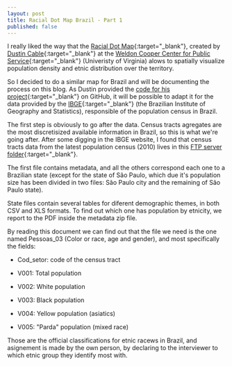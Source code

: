 ```yaml
---
layout: post
title: Racial Dot Map Brazil - Part 1
published: false
---
```


I really liked the way that the [Racial Dot Map](http://www.coopercenter.org/demographics/Racial-Dot-Map){:target="_blank"}, created by [Dustin Cable](https://twitter.com/cableondemandmade){:target="_blank"} at the  [Weldon Cooper Center for Public Service](http://www.coopercenter.org/){:target="_blank"} (Univeristy of Virginia) alows to spatially visualize population density and etnic distribution over the territory.

So I decided to do a similar map for Brazil and will be documenting the process on this blog. As Dustin provided the [code for his project](https://github.com/unorthodox123/RacialDotMap){:target="_blank"} on GitHub, it will be possible to adapt it for the data provided by the [IBGE](http://www.ibge.gov.br/){:target="_blank"} (the Brazilian Institute of Geography and Statistics), responsible of the population census in Brazil.

The first step is obviously to go after the data. Census tracts agregates are the most discretisized available information in Brazil, so this is what we're going after. After some digging in the IBGE website, I found that census tracts data 
from the latest population census (2010) lives in this [FTP server folder](ftp://ftp.ibge.gov.br/Censos/Censo_Demografico_2010/Resultados_do_Universo/Agregados_por_Setores_Censitarios){:target="_blank"}.

The first file contains metadata, and all the others correspond each one to a Brazilian state (except for the state of São Paulo, which due it's population size has been divided in two files: São Paulo city and the remaining of São Paulo state).

State files contain several tables for diferent demographic themes, in both CSV and XLS formats. To find out which one has population by etnicity, we report to the PDF inside the metadata zip file.

By reading this document we can find out that the file we need is the one named Pessoas_03 (Color or race, age and gender), and most specifically the fields:

* Cod_setor: code of the census tract

* V001:	Total population

* V002:	White population

* V003:	Black population

* V004:	Yellow population (asiatics)

* V005:	"Parda" population (mixed race)

Those are the official classifications for etnic racews in Brazil, and asignement is made by the own person, by declaring to the interviewer to which etnic group they identify most with.
